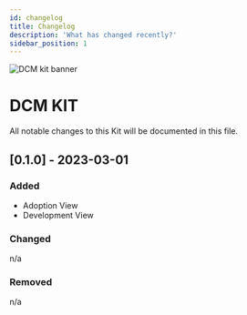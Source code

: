 ```yaml
---
id: changelog
title: Changelog
description: 'What has changed recently?'
sidebar_position: 1
---
```


![DCM kit banner](@site/static/img/DCMKitLogoIcon-min.png)

# DCM KIT

All notable changes to this Kit will be documented in this file.

## [0.1.0] - 2023-03-01

### Added
- Adoption View
- Development View

### Changed
n/a

### Removed
n/a